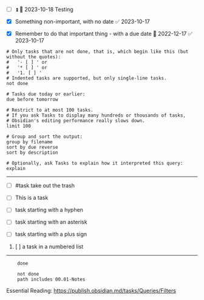 - [ ] ⏫ 📅 2023-10-18 Testing

- [x] Something non-important, with no date ✅ 2023-10-17
- [x] Remember to do that important thing - with a due date 📅 2022-12-17 ✅ 2023-10-17

```tasks
# Only tasks that are not done, that is, which begin like this (but without the quotes):
#   '- [ ] ' or
#   '* [ ] ' or
#   '1. [ ] '
# Indented tasks are supported, but only single-line tasks.
not done

# Tasks due today or earlier:
due before tomorrow

# Restrict to at most 100 tasks.
# If you ask Tasks to display many hundreds or thousands of tasks,
# Obsidian's editing performance really slows down.
limit 100

# Group and sort the output:
group by filename
sort by due reverse
sort by description

# Optionally, ask Tasks to explain how it interpreted this query:
explain
```
----
- [ ] #task take out the trash

- [ ] This is a task

- [ ] task starting with a hyphen

* [ ] task starting with an asterisk

+ [ ] task starting with a plus sign

1. [ ] a task in a numbered list
---
```tasks
	done
```

```tasks
	not done
	path includes 00.01-Notes
```


Essential Reading: https://publish.obsidian.md/tasks/Queries/Filters